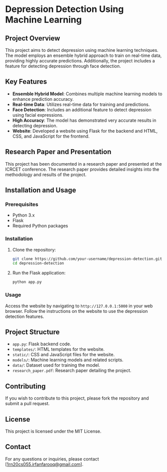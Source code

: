 # Depression Detection Using Machine Learning

## Project Overview

This project aims to detect depression using machine learning techniques. The model employs an ensemble hybrid approach to train on real-time data, providing highly accurate predictions. Additionally, the project includes a feature for detecting depression through face detection.

## Key Features

- **Ensemble Hybrid Model**: Combines multiple machine learning models to enhance prediction accuracy.
- **Real-time Data**: Utilizes real-time data for training and predictions.
- **Face Detection**: Includes an additional feature to detect depression using facial expressions.
- **High Accuracy**: The model has demonstrated very accurate results in detecting depression.
- **Website**: Developed a website using Flask for the backend and HTML, CSS, and JavaScript for the frontend.

## Research Paper and Presentation

This project has been documented in a research paper and presented at the ICRCET conference. The research paper provides detailed insights into the methodology and results of the project.

## Installation and Usage

### Prerequisites

- Python 3.x
- Flask
- Required Python packages 

### Installation

1. Clone the repository:
   ```bash
   git clone https://github.com/your-username/depression-detection.git
   cd depression-detection
   ```



2. Run the Flask application:
   ```bash
   python app.py
   ```

### Usage

Access the website by navigating to `http://127.0.0.1:5000` in your web browser. Follow the instructions on the website to use the depression detection features.

## Project Structure

- `app.py`: Flask backend code.
- `templates/`: HTML templates for the website.
- `static/`: CSS and JavaScript files for the website.
- `models/`: Machine learning models and related scripts.
- `data/`: Dataset used for training the model.
- `research_paper.pdf`: Research paper detailing the project.

## Contributing

If you wish to contribute to this project, please fork the repository and submit a pull request.

## License

This project is licensed under the MIT License.

## Contact

For any questions or inquiries, please contact [1rn20cs055.irfanfarooq@gmail.com].

